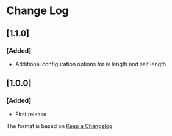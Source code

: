 # Change Log

## [1.1.0]
### [Added]
- Additional configuration options for iv length and salt length


## [1.0.0]
### [Added]
- First release

The format is based on [Keep a Changelog](http://keepachangelog.com/)
